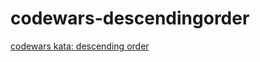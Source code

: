 # codewars-descendingorder
[codewars kata: descending order](http://www.codewars.com/trainer/javascript)

